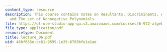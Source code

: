 ```yaml
---
content_type: resource
description: This course contains notes on Resultants, Discriminants, Applications,
  and The set of Nonnegative Polynomials.
file: https://ol-ocw-studio-app-qa.s3.amazonaws.com/courses/6-972-algebraic-techniques-and-semidefinite-optimization-spring-2006/46bf636ecc6195991e396703bfe1a1ae_lecture_06.pdf
file_type: application/pdf
resourcetype: Document
title: lecture_06.pdf
uid: 46bf636e-cc61-9599-1e39-6703bfe1a1ae
---
```

